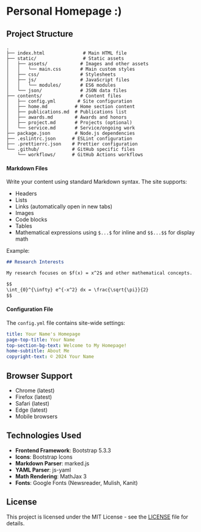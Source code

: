# Personal Homepage :)

## Project Structure

```
.
├── index.html              # Main HTML file
├── static/                 # Static assets
│   ├── assets/            # Images and other assets
│   │   └── main.css       # Main custom styles
│   ├── css/               # Stylesheets
│   ├── js/                # JavaScript files
│   │   └── modules/       # ES6 modules
│   └── json/              # JSON data files
├── contents/              # Content files
│   ├── config.yml        # Site configuration
│   ├── home.md          # Home section content
│   ├── publications.md  # Publications list
│   ├── awards.md        # Awards and honors
│   ├── project.md       # Projects (optional)
│   └── service.md       # Service/ongoing work
├── package.json         # Node.js dependencies
├── .eslintrc.json      # ESLint configuration
├── .prettierrc.json    # Prettier configuration
└── .github/            # GitHub specific files
    └── workflows/      # GitHub Actions workflows

```

#### Markdown Files
Write your content using standard Markdown syntax. The site supports:
- Headers
- Lists
- Links (automatically open in new tabs)
- Images
- Code blocks
- Tables
- Mathematical expressions using `$...$` for inline and `$$...$$` for display math

Example:
```markdown
## Research Interests

My research focuses on $f(x) = x^2$ and other mathematical concepts.

$$
\int_{0}^{\infty} e^{-x^2} dx = \frac{\sqrt{\pi}}{2}
$$
```

#### Configuration File
The `config.yml` file contains site-wide settings:
```yaml
title: Your Name's Homepage
page-top-title: Your Name
top-section-bg-text: Welcome to My Homepage!
home-subtitle: About Me
copyright-text: © 2024 Your Name
```

## Browser Support

- Chrome (latest)
- Firefox (latest)
- Safari (latest)
- Edge (latest)
- Mobile browsers

## Technologies Used

- **Frontend Framework**: Bootstrap 5.3.3
- **Icons**: Bootstrap Icons
- **Markdown Parser**: marked.js
- **YAML Parser**: js-yaml
- **Math Rendering**: MathJax 3
- **Fonts**: Google Fonts (Newsreader, Mulish, Kanit)

## License

This project is licensed under the MIT License - see the [LICENSE](LICENSE) file for details.
